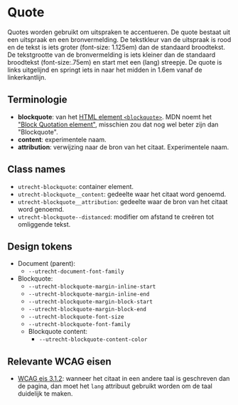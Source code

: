 <!-- @license CC0-1.0 -->

# Quote

Quotes worden gebruikt om uitspraken te accentueren. De quote bestaat uit een uitspraak en een bronvermelding. De tekstkleur van de uitspraak is rood en de tekst is iets groter (font-size: 1.125em) dan de standaard broodtekst. De tekstgrootte van de bronvermelding is iets kleiner dan de standaard broodtekst (font-size:.75em) en start met een (lang) streepje. De quote is links uitgelijnd en springt iets in naar het midden in 1.6em vanaf de linkerkantlijn.

## Terminologie

- **blockquote**: van het [HTML element `<blockquote>`](https://html.spec.whatwg.org/multipage/grouping-content.html#the-blockquote-element). MDN noemt het ["Block Quotation element"](https://developer.mozilla.org/en-US/docs/Web/HTML/Element/blockquote), misschien zou dat nog wel beter zijn dan "Blockquote".
- **content**: experimentele naam.
- **attribution**: verwijzing naar de bron van het citaat. Experimentele naam.

## Class names

- `utrecht-blockquote`: container element.
- `utrecht-blockquote__content`: gedeelte waar het citaat word genoemd.
- `utrecht-blockquote__attribution`: gedeelte waar de bron van het citaat word genoemd.
- `utrecht-blockquote--distanced`: modifier om afstand te creëren tot omliggende tekst.

## Design tokens

- Document (parent):
  - `--utrecht-document-font-family`
- Blockquote:
  - `--utrecht-blockquote-margin-inline-start`
  - `--utrecht-blockquote-margin-inline-end`
  - `--utrecht-blockquote-margin-block-start`
  - `--utrecht-blockquote-margin-block-end`
  - `--utrecht-blockquote-font-size`
  - `--utrecht-blockquote-font-family`
  - Blockquote content:
    - `--utrecht-blockquote-content-color`

## Relevante WCAG eisen

- [WCAG eis 3.1.2](https://www.w3.org/TR/WCAG21/#language-of-parts): wanneer het citaat in een andere taal is geschreven dan de pagina, dan moet het `lang` attribuut gebruikt worden om de taal duidelijk te maken.
